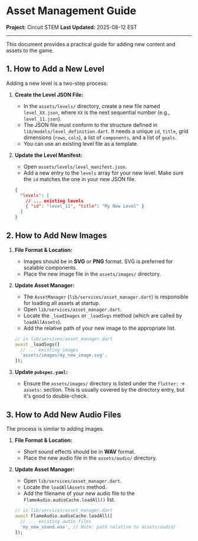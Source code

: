 # Asset Management Guide

**Project:** Circuit STEM
**Last Updated:** 2025-08-12 EST

---

This document provides a practical guide for adding new content and assets to the game.

## 1. How to Add a New Level

Adding a new level is a two-step process:

1.  **Create the Level JSON File:**
    -   In the `assets/levels/` directory, create a new file named `level_XX.json`, where `XX` is the next sequential number (e.g., `level_11.json`).
    -   The JSON file must conform to the structure defined in `lib/models/level_definition.dart`. It needs a unique `id`, `title`, grid dimensions (`rows`, `cols`), a list of `components`, and a list of `goals`.
    -   You can use an existing level file as a template.

2.  **Update the Level Manifest:**
    -   Open `assets/levels/level_manifest.json`.
    -   Add a new entry to the `levels` array for your new level. Make sure the `id` matches the one in your new JSON file.

    ```json
    {
      "levels": [
        // ... existing levels
        { "id": "level_11", "title": "My New Level" }
      ]
    }
    ```

## 2. How to Add New Images

1.  **File Format & Location:**
    -   Images should be in **SVG** or **PNG** format. SVG is preferred for scalable components.
    -   Place the new image file in the `assets/images/` directory.

2.  **Update Asset Manager:**
    -   The `AssetManager` (`lib/services/asset_manager.dart`) is responsible for loading all assets at startup.
    -   Open `lib/services/asset_manager.dart`.
    -   Locate the `_loadImages` or `_loadSvgs` method (which are called by `loadAllAssets`).
    -   Add the relative path of your new image to the appropriate list.

    ```dart
    // in lib/services/asset_manager.dart
    await _loadSvgs([
      // ... existing images
      'assets/images/my_new_image.svg',
    ]);
    ```

3.  **Update `pubspec.yaml`:**
    -   Ensure the `assets/images/` directory is listed under the `flutter:` -> `assets:` section. This is usually covered by the directory entry, but it's good to double-check.

## 3. How to Add New Audio Files

The process is similar to adding images.

1.  **File Format & Location:**
    -   Short sound effects should be in **WAV** format.
    -   Place the new audio file in the `assets/audio/` directory.

2.  **Update Asset Manager:**
    -   Open `lib/services/asset_manager.dart`.
    -   Locate the `loadAllAssets` method.
    -   Add the filename of your new audio file to the `FlameAudio.audioCache.loadAll()` list.

    ```dart
    // in lib/services/asset_manager.dart
    await FlameAudio.audioCache.loadAll([
      // ... existing audio files
      'my_new_sound.wav', // Note: path relative to assets/audio/
    ]);
    ```